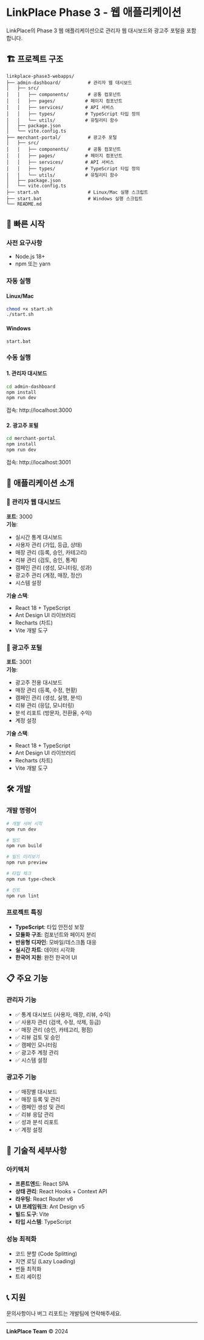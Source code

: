 # LinkPlace Phase 3 - 웹 애플리케이션

LinkPlace의 Phase 3 웹 애플리케이션으로 관리자 웹 대시보드와 광고주 포털을 포함합니다.

## 🏗️ 프로젝트 구조

```
linkplace-phase3-webapps/
├── admin-dashboard/          # 관리자 웹 대시보드
│   ├── src/
│   │   ├── components/       # 공통 컴포넌트
│   │   ├── pages/           # 페이지 컴포넌트
│   │   ├── services/        # API 서비스
│   │   ├── types/           # TypeScript 타입 정의
│   │   └── utils/           # 유틸리티 함수
│   ├── package.json
│   └── vite.config.ts
├── merchant-portal/          # 광고주 포털
│   ├── src/
│   │   ├── components/       # 공통 컴포넌트
│   │   ├── pages/           # 페이지 컴포넌트
│   │   ├── services/        # API 서비스
│   │   ├── types/           # TypeScript 타입 정의
│   │   └── utils/           # 유틸리티 함수
│   ├── package.json
│   └── vite.config.ts
├── start.sh                  # Linux/Mac 실행 스크립트
├── start.bat                 # Windows 실행 스크립트
└── README.md
```

## 🚀 빠른 시작

### 사전 요구사항
- Node.js 18+ 
- npm 또는 yarn

### 자동 실행
#### Linux/Mac
```bash
chmod +x start.sh
./start.sh
```

#### Windows
```batch
start.bat
```

### 수동 실행

#### 1. 관리자 대시보드
```bash
cd admin-dashboard
npm install
npm run dev
```
접속: http://localhost:3000

#### 2. 광고주 포털
```bash
cd merchant-portal  
npm install
npm run dev
```
접속: http://localhost:3001

## 📱 애플리케이션 소개

### 🔐 관리자 웹 대시보드
**포트**: 3000  
**기능**:
- 실시간 통계 대시보드
- 사용자 관리 (가입, 등급, 상태)
- 매장 관리 (등록, 승인, 카테고리)
- 리뷰 관리 (검토, 승인, 통계)
- 캠페인 관리 (생성, 모니터링, 성과)
- 광고주 관리 (계정, 매장, 정산)
- 시스템 설정

**기술 스택**:
- React 18 + TypeScript
- Ant Design UI 라이브러리
- Recharts (차트)
- Vite 개발 도구

### 🏪 광고주 포털  
**포트**: 3001  
**기능**:
- 광고주 전용 대시보드
- 매장 관리 (등록, 수정, 현황)
- 캠페인 관리 (생성, 실행, 분석)
- 리뷰 관리 (응답, 모니터링)
- 분석 리포트 (방문자, 전환율, 수익)
- 계정 설정

**기술 스택**:
- React 18 + TypeScript
- Ant Design UI 라이브러리  
- Recharts (차트)
- Vite 개발 도구

## 🛠️ 개발

### 개발 명령어
```bash
# 개발 서버 시작
npm run dev

# 빌드
npm run build

# 빌드 미리보기
npm run preview

# 타입 체크
npm run type-check

# 린트
npm run lint
```

### 프로젝트 특징
- **TypeScript**: 타입 안전성 보장
- **모듈화 구조**: 컴포넌트와 페이지 분리
- **반응형 디자인**: 모바일/데스크톱 대응
- **실시간 차트**: 데이터 시각화
- **한국어 지원**: 완전 한국어 UI

## 📋 주요 기능

### 관리자 기능
- ✅ 통계 대시보드 (사용자, 매장, 리뷰, 수익)
- ✅ 사용자 관리 (검색, 수정, 삭제, 등급)
- ✅ 매장 관리 (승인, 카테고리, 평점)
- ✅ 리뷰 검토 및 승인
- ✅ 캠페인 모니터링
- ✅ 광고주 계정 관리
- ✅ 시스템 설정

### 광고주 기능  
- ✅ 매장별 대시보드
- ✅ 매장 등록 및 관리
- ✅ 캠페인 생성 및 관리
- ✅ 리뷰 응답 관리
- ✅ 성과 분석 리포트
- ✅ 계정 설정

## 🔧 기술적 세부사항

### 아키텍처
- **프론트엔드**: React SPA
- **상태 관리**: React Hooks + Context API
- **라우팅**: React Router v6
- **UI 프레임워크**: Ant Design v5
- **빌드 도구**: Vite
- **타입 시스템**: TypeScript

### 성능 최적화
- 코드 분할 (Code Splitting)
- 지연 로딩 (Lazy Loading)  
- 번들 최적화
- 트리 셰이킹

## 📞 지원

문의사항이나 버그 리포트는 개발팀에 연락해주세요.

---

**LinkPlace Team** © 2024
